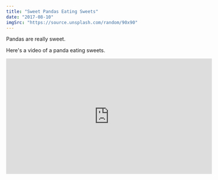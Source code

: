 ```yaml
---
title: "Sweet Pandas Eating Sweets"
date: "2017-08-10"
imgSrc: "https://source.unsplash.com/random/90x90"
---
```


Pandas are really sweet.

Here's a video of a panda eating sweets.

<iframe width="560" height="315" src="https://www.youtube.com/embed/4n0xNbfJLR8" frameborder="0" allowfullscreen></iframe>
